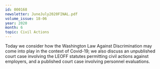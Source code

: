 ```yaml
---
id: 000168
newsletter: JuneJuly2020FINAL.pdf
volume_issue: 18-06
year: 2020
month: 6
topic: Civil Actions
---
```


Today we consider how the Washington Law Against Discrimination may come into play in the context of Covid-19; we also discuss an unpublished court case involving the LEOFF statutes permitting civil actions against employers, and a published court case involving personnel evaluations.